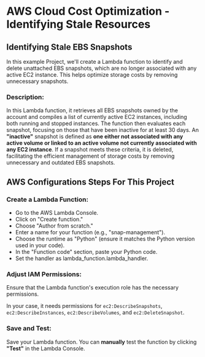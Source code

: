 
# AWS Cloud Cost Optimization - Identifying Stale Resources
## Identifying Stale EBS Snapshots
In this example Project, we'll create a Lambda function to identify and delete unattached EBS snapshots, which are no longer associated with any active EC2 instance. This helps optimize storage costs by removing unnecessary snapshots.

### Description:
In this Lambda function, it retrieves all EBS snapshots owned by the account and compiles a list of currently active EC2 instances, including both running and stopped instances. The function then evaluates each snapshot, focusing on those that have been inactive for at least 30 days. An **"inactive"** snapshot is defined as **one either not associated with any active volume or linked to an active volume not currently associated with any EC2 instance**. If a snapshot meets these criteria, it is deleted, facilitating the efficient management of storage costs by removing unnecessary and outdated EBS snapshots.


## AWS Configurations Steps For This Project

### Create a Lambda Function:

- Go to the AWS Lambda Console.
- Click on "Create function."
- Choose "Author from scratch."
- Enter a name for your function (e.g., "snap-management").
- Choose the runtime as "Python" (ensure it matches the Python version used in your code).
- In the "Function code" section, paste your Python code.
- Set the handler as lambda_function.lambda_handler.

### Adjust IAM Permissions:

Ensure that the Lambda function's execution role has the necessary permissions.

In your case, it needs permissions for `ec2:DescribeSnapshots`, `ec2:DescribeInstances`, `ec2:DescribeVolumes`, and `ec2:DeleteSnapshot`.

### Save and Test:

Save your Lambda function.
You can **manually** test the function by clicking **"Test"** in the Lambda Console.

